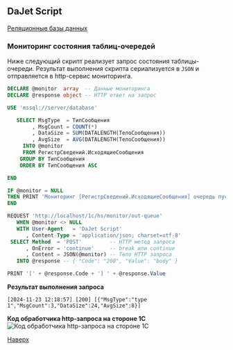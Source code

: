 ## DaJet Script

[Реляционные базы данных](https://github.com/zhichkin/dajet/tree/main/doc/dajet-script/databases/README.md)

### Мониторинг состояния таблиц-очередей

Ниже следующий скрипт реализует запрос состояния таблицы-очереди. Результат выполнения скрипта сериализуется в ```JSON``` и отправляется в http-сервис мониторинга.

```SQL
DECLARE @monitor  array  -- Данные мониторинга
DECLARE @response object -- HTTP ответ на запрос

USE 'mssql://server/database'

   SELECT MsgType  = ТипСообщения
        , MsgCount = COUNT(*)
        , DataSize = SUM(DATALENGTH(ТелоСообщения))
        , AvgSize  = AVG(DATALENGTH(ТелоСообщения))
     INTO @monitor
     FROM РегистрСведений.ИсходящиеСообщения
    GROUP BY ТипСообщения
    ORDER BY ТипСообщения ASC

END

IF @monitor = NULL
THEN PRINT 'Мониторинг [РегистрСведений.ИсходящиеСообщения] очередь пуста'
END

REQUEST 'http://localhost/1c/hs/monitor/out-queue'
   WHEN @monitor <> NULL
   WITH User-Agent   = 'DaJet Script'
      , Content-Type = 'application/json; charset=utf-8'
 SELECT Method  = 'POST'         -- HTTP метод запроса
      , OnError = 'continue'     -- break или continue
      , Content = JSON(@monitor) -- Тело HTTP запроса
   INTO @response -- { "Code": "200", "Value": "body" }

PRINT '[' + @response.Code + '] ' + @response.Value
```

**Результат выполнения запроса**
```
[2024-11-23 12:18:57] [200] [{"MsgType":"type 1","MsgCount":3,"DataSize":24,"AvgSize":8}]
```

**Код обработчика http-запроса на стороне 1С**
![Код обработчика http-запроса на стороне 1С](https://github.com/zhichkin/dajet/blob/main/doc/img/dajet-script-database-queue-monitor-http-service.png)

[Наверх](#мониторинг-состояния-таблиц-очередей)
